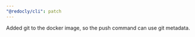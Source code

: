 ```yaml
---
"@redocly/cli": patch
---
```


Added git to the docker image, so the push command can use git metadata.
